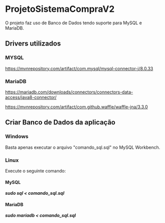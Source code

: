 # ProjetoSistemaCompraV2

O projeto faz uso de Banco de Dados tendo suporte para MySQL e MariaDB.


## Drivers utilizados

### MYSQL
https://mvnrepository.com/artifact/com.mysql/mysql-connector-j/8.0.33

### MariaDB

https://mariadb.com/downloads/connectors/connectors-data-access/java8-connector/

https://mvnrepository.com/artifact/com.github.waffle/waffle-jna/3.3.0

## Criar Banco de Dados da aplicação

### Windows

Basta apenas executar o arquivo "comando_sql.sql" no MySQL Workbench.

### Linux

Execute o seguinte comando:

#### MySQL

***sudo sql < comando_sql.sql***

#### MariaDB

***sudo mariadb < comando_sql.sql***
